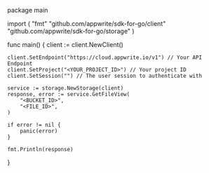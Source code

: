 package main

import (
    "fmt"
    "github.com/appwrite/sdk-for-go/client"
    "github.com/appwrite/sdk-for-go/storage"
)

func main() {
    client := client.NewClient()

    client.SetEndpoint("https://cloud.appwrite.io/v1") // Your API Endpoint
    client.SetProject("<YOUR_PROJECT_ID>") // Your project ID
    client.SetSession("") // The user session to authenticate with

    service := storage.NewStorage(client)
    response, error := service.GetFileView(
        "<BUCKET_ID>",
        "<FILE_ID>",
    )

    if error != nil {
        panic(error)
    }

    fmt.Println(response)
}
